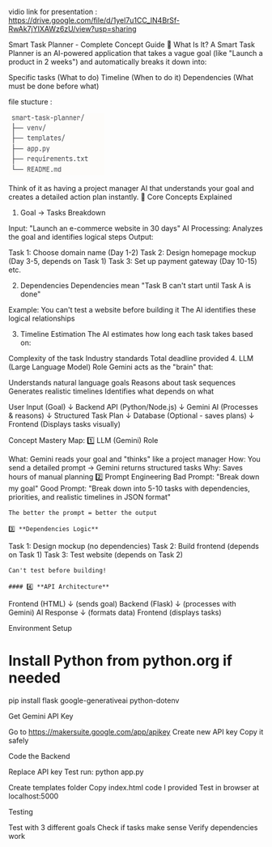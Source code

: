 vidio link for presentation :
https://drive.google.com/file/d/1yel7u1CC_IN4BrSf-RwAk7jYIXAWz6zU/view?usp=sharing

Smart Task Planner - Complete Concept Guide
🎯 What Is It?
A Smart Task Planner is an AI-powered application that takes a vague goal (like "Launch a product in 2 weeks") and automatically breaks it down into:

Specific tasks (What to do)
Timeline (When to do it)
Dependencies (What must be done before what)

file stucture :



![alt text](image.png)

Think of it as having a project manager AI that understands your goal and creates a detailed action plan instantly.
🧠 Core Concepts Explained
1. Goal → Tasks Breakdown

Input: "Launch an e-commerce website in 30 days"
AI Processing: Analyzes the goal and identifies logical steps
Output:

Task 1: Choose domain name (Day 1-2)
Task 2: Design homepage mockup (Day 3-5, depends on Task 1)
Task 3: Set up payment gateway (Day 10-15)
etc.



2. Dependencies
Dependencies mean "Task B can't start until Task A is done"

Example: You can't test a website before building it
The AI identifies these logical relationships

3. Timeline Estimation
The AI estimates how long each task takes based on:

Complexity of the task
Industry standards
Total deadline provided
4. LLM (Large Language Model) Role
Gemini acts as the "brain" that:

Understands natural language goals
Reasons about task sequences
Generates realistic timelines
Identifies what depends on what

User Input (Goal) 
    ↓
Backend API (Python/Node.js)
    ↓
Gemini AI (Processes & reasons)
    ↓
Structured Task Plan
    ↓
Database (Optional - saves plans)
    ↓
Frontend (Displays tasks visually)

Concept Mastery Map:
1️⃣ LLM (Gemini) Role

What: Gemini reads your goal and "thinks" like a project manager
How: You send a detailed prompt → Gemini returns structured tasks
Why: Saves hours of manual planning
2️⃣ Prompt Engineering
Bad Prompt: "Break down my goal"
Good Prompt: "Break down into 5-10 tasks with dependencies, 
             priorities, and realistic timelines in JSON format"
```
The better the prompt = better the output

3️⃣ **Dependencies Logic**
```
Task 1: Design mockup (no dependencies)
Task 2: Build frontend (depends on Task 1)
Task 3: Test website (depends on Task 2)
```
Can't test before building!

#### 4️⃣ **API Architecture**
```
Frontend (HTML) 
   ↓ (sends goal)
Backend (Flask) 
   ↓ (processes with Gemini)
AI Response 
   ↓ (formats data)
Frontend (displays tasks)

 Environment Setup

 # Install Python from python.org if needed
pip install flask google-generativeai python-dotenv


 Get Gemini API Key

Go to https://makersuite.google.com/app/apikey
Create new API key
Copy it safely

 Code the Backend


Replace API key
Test run: python app.py

Create templates folder
Copy index.html code I provided
Test in browser at localhost:5000

Testing

Test with 3 different goals
Check if tasks make sense
Verify dependencies work
